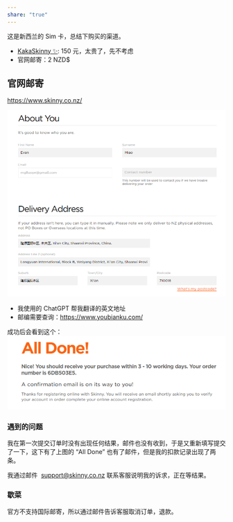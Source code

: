 ```yaml
---
share: "true"
---
```



这是新西兰的 Sim 卡，总结下购买的渠道。

- [KakaSkinny ✨](https://kakaskinny.com/): 150 元，太贵了，先不考虑
- 官网邮寄：2 NZD$

## 官网邮寄

https://www.skinny.co.nz/

![568dfdfbdb21a99e8755570556b32964.png](./568dfdfbdb21a99e8755570556b32964.png)
- 我使用的 ChatGPT 帮我翻译的英文地址
- 邮编需要查询：https://www.youbianku.com/

成功后会看到这个：
![a8fd3d2347aa2c925146c79d603fdb27.png](./a8fd3d2347aa2c925146c79d603fdb27.png)

### 遇到的问题
我在第一次提交订单时没有出现任何结果，邮件也没有收到，于是又重新填写提交了一下，这下有了上图的 “All Done” 也有了邮件，但是我的扣款记录出现了两条。

我通过邮件  [support@skinny.co.nz](mailto:support@skinny.co.nz) 联系客服说明我的诉求，正在等结果。

### 歇菜
官方不支持国际邮寄，所以通过邮件告诉客服取消订单，退款。